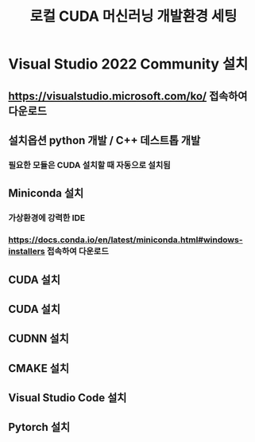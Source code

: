 ﻿---
layout: single
title:  "로컬 CUDA 머신러닝 개발환경 세팅"
---

# Visual Studio 2022 Community 설치
## https://visualstudio.microsoft.com/ko/ 접속하여 다운로드
## 설치옵션 python 개발 / C++ 데스트톱 개발
### 필요한 모듈은 CUDA 설치할 때 자동으로 설치됨

## Miniconda 설치
### 가상환경에 강력한 IDE
### https://docs.conda.io/en/latest/miniconda.html#windows-installers 접속하여 다운로드

## CUDA 설치

## CUDA 설치
## CUDNN 설치
## CMAKE 설치

## Visual Studio Code 설치

## Pytorch 설치